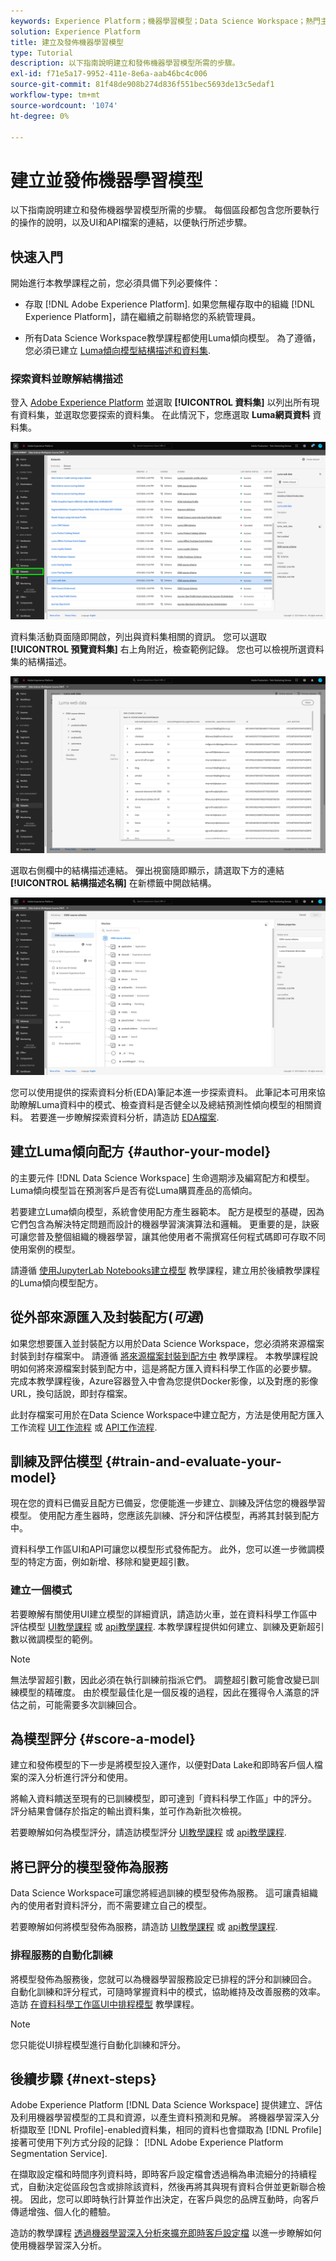 ```yaml
---
keywords: Experience Platform；機器學習模型；Data Science Workspace；熱門主題；建立和發佈模型
solution: Experience Platform
title: 建立及發佈機器學習模型
type: Tutorial
description: 以下指南說明建立和發佈機器學習模型所需的步驟。
exl-id: f71e5a17-9952-411e-8e6a-aab46bc4c006
source-git-commit: 81f48de908b274d836f551bec5693de13c5edaf1
workflow-type: tm+mt
source-wordcount: '1074'
ht-degree: 0%

---
```



# 建立並發佈機器學習模型

以下指南說明建立和發佈機器學習模型所需的步驟。 每個區段都包含您所要執行的操作的說明，以及UI和API檔案的連結，以便執行所述步驟。

## 快速入門

開始進行本教學課程之前，您必須具備下列必要條件：

- 存取 [!DNL Adobe Experience Platform]. 如果您無權存取中的組織 [!DNL Experience Platform]，請在繼續之前聯絡您的系統管理員。

- 所有Data Science Workspace教學課程都使用Luma傾向模型。 為了遵循，您必須已建立 [Luma傾向模型結構描述和資料集](./create-luma-data.md).

### 探索資料並瞭解結構描述

登入 [Adobe Experience Platform](https://platform.adobe.com/) 並選取 **[!UICONTROL 資料集]** 以列出所有現有資料集，並選取您要探索的資料集。 在此情況下，您應選取 **Luma網頁資料** 資料集。

![選取Luma網路資料集](../images/models-recipes/model-walkthrough/luma-dataset.png)

資料集活動頁面隨即開啟，列出與資料集相關的資訊。 您可以選取 **[!UICONTROL 預覽資料集]** 右上角附近，檢查範例記錄。 您也可以檢視所選資料集的結構描述。

![預覽Luma網頁資料](../images/models-recipes/model-walkthrough/preview-dataset.png)

選取右側欄中的結構描述連結。 彈出視窗隨即顯示，請選取下方的連結 **[!UICONTROL 結構描述名稱]** 在新標籤中開啟結構。

![預覽luma web資料結構](../images/models-recipes/model-walkthrough/preview-schema.png)

您可以使用提供的探索資料分析(EDA)筆記本進一步探索資料。 此筆記本可用來協助瞭解Luma資料中的模式、檢查資料是否健全以及總結預測性傾向模型的相關資料。 若要進一步瞭解探索資料分析，請造訪 [EDA檔案](../jupyterlab/eda-notebook.md).

## 建立Luma傾向配方 {#author-your-model}

的主要元件 [!DNL Data Science Workspace] 生命週期涉及編寫配方和模型。 Luma傾向模型旨在預測客戶是否有從Luma購買產品的高傾向。

若要建立Luma傾向模型，系統會使用配方產生器範本。 配方是模型的基礎，因為它們包含為解決特定問題而設計的機器學習演演算法和邏輯。 更重要的是，訣竅可讓您普及整個組織的機器學習，讓其他使用者不需撰寫任何程式碼即可存取不同使用案例的模型。

請遵循 [使用JupyterLab Notebooks建立模型](../jupyterlab/create-a-model.md) 教學課程，建立用於後續教學課程的Luma傾向模型配方。

## 從外部來源匯入及封裝配方(*可選*)

如果您想要匯入並封裝配方以用於Data Science Workspace，您必須將來源檔案封裝到封存檔案中。 請遵循 [將來源檔案封裝到配方中](./package-source-files-recipe.md) 教學課程。 本教學課程說明如何將來源檔案封裝到配方中，這是將配方匯入資料科學工作區的必要步驟。 完成本教學課程後，Azure容器登入中會為您提供Docker影像，以及對應的影像URL，換句話說，即封存檔案。

此封存檔案可用於在Data Science Workspace中建立配方，方法是使用配方匯入工作流程 [UI工作流程](./import-packaged-recipe-ui.md) 或 [API工作流程](./import-packaged-recipe-api.md).

## 訓練及評估模型 {#train-and-evaluate-your-model}

現在您的資料已備妥且配方已備妥，您便能進一步建立、訓練及評估您的機器學習模型。 使用配方產生器時，您應該先訓練、評分和評估模型，再將其封裝到配方中。

資料科學工作區UI和API可讓您以模型形式發佈配方。 此外，您可以進一步微調模型的特定方面，例如新增、移除和變更超引數。

### 建立一個模式

若要瞭解有關使用UI建立模型的詳細資訊，請造訪火車，並在資料科學工作區中評估模型 [UI教學課程](./train-evaluate-model-ui.md) 或 [api教學課程](./train-evaluate-model-api.md). 本教學課程提供如何建立、訓練及更新超引數以微調模型的範例。

>[!NOTE]
>
> 無法學習超引數，因此必須在執行訓練前指派它們。 調整超引數可能會改變已訓練模型的精確度。 由於模型最佳化是一個反複的過程，因此在獲得令人滿意的評估之前，可能需要多次訓練回合。

## 為模型評分 {#score-a-model}

建立和發佈模型的下一步是將模型投入運作，以便對Data Lake和即時客戶個人檔案的深入分析進行評分和使用。

將輸入資料饋送至現有的已訓練模型，即可達到「資料科學工作區」中的評分。 評分結果會儲存於指定的輸出資料集，並可作為新批次檢視。

若要瞭解如何為模型評分，請造訪模型評分 [UI教學課程](./score-model-ui.md) 或 [api教學課程](./score-model-api.md).

## 將已評分的模型發佈為服務

Data Science Workspace可讓您將經過訓練的模型發佈為服務。 這可讓貴組織內的使用者對資料評分，而不需要建立自己的模型。

若要瞭解如何將模型發佈為服務，請造訪 [UI教學課程](./publish-model-service-ui.md) 或 [api教學課程](./publish-model-service-api.md).

### 排程服務的自動化訓練

將模型發佈為服務後，您就可以為機器學習服務設定已排程的評分和訓練回合。 自動化訓練和評分程式，可隨時掌握資料中的模式，協助維持及改善服務的效率。 造訪 [在資料科學工作區UI中排程模型](./schedule-models-ui.md) 教學課程。

>[!NOTE]
>
> 您只能從UI排程模型進行自動化訓練和評分。

## 後續步驟 {#next-steps}

Adobe Experience Platform [!DNL Data Science Workspace] 提供建立、評估及利用機器學習模型的工具和資源，以產生資料預測和見解。 將機器學習深入分析擷取至 [!DNL Profile]-enabled資料集，相同的資料也會擷取為 [!DNL Profile] 接著可使用下列方式分段的記錄： [!DNL Adobe Experience Platform Segmentation Service].

在擷取設定檔和時間序列資料時，即時客戶設定檔會透過稱為串流細分的持續程式，自動決定從區段包含或排除該資料，然後再將其與現有資料合併並更新聯合檢視。 因此，您可以即時執行計算並作出決定，在客戶與您的品牌互動時，向客戶傳遞增強、個人化的體驗。

造訪的教學課程 [透過機器學習深入分析來擴充即時客戶設定檔](./enrich-profile.md) 以進一步瞭解如何使用機器學習深入分析。
